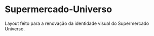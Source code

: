 # Supermercado-Universo
Layout feito para a renovação da identidade visual do Supermercado Universo.
